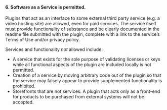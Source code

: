 <h4>6. Software as a Service is permitted.</h4>

Plugins that act as an interface to some external third party service (e.g. a video hosting site) are allowed, even for paid services. The service itself must provide functionality of substance and be clearly documented in the readme file submitted with the plugin, complete with a link to the service’s Terms of Use and/or privacy policy.

Services and functionality <em>not</em> allowed include:

<ul>
	<li>A service that exists for the sole purpose of validating licenses or keys while all functional aspects of the plugin are included locally is not permitted.</li>
	<li>Creation of a service by moving arbitrary code out of the plugin so that the service may falsely appear to provide supplemented functionality is prohibited.</li>
	<li>Storefronts that are not services. A plugin that acts only as a front-end for products to be purchased from external systems will not be accepted.</li>
</ul>
